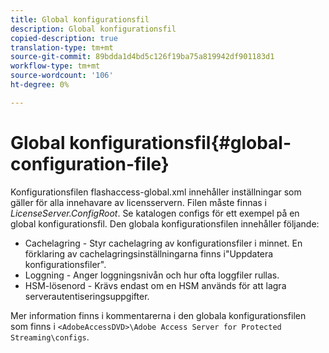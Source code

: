 ```yaml
---
title: Global konfigurationsfil
description: Global konfigurationsfil
copied-description: true
translation-type: tm+mt
source-git-commit: 89bdda1d4bd5c126f19ba75a819942df901183d1
workflow-type: tm+mt
source-wordcount: '106'
ht-degree: 0%

---
```



# Global konfigurationsfil{#global-configuration-file}

Konfigurationsfilen flashaccess-global.xml innehåller inställningar som gäller för alla innehavare av licensservern. Filen måste finnas i *LicenseServer.ConfigRoot*. Se katalogen configs för ett exempel på en global konfigurationsfil. Den globala konfigurationsfilen innehåller följande:

* Cachelagring - Styr cachelagring av konfigurationsfiler i minnet. En förklaring av cachelagringsinställningarna finns i&quot;Uppdatera konfigurationsfiler&quot;.
* Loggning - Anger loggningsnivån och hur ofta loggfiler rullas.
* HSM-lösenord - Krävs endast om en HSM används för att lagra serverautentiseringsuppgifter.

Mer information finns i kommentarerna i den globala konfigurationsfilen som finns i `<AdobeAccessDVD>\Adobe Access Server for Protected Streaming\configs`.

